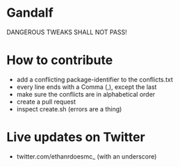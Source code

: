 # Gandalf
DANGEROUS TWEAKS SHALL NOT PASS!



# How to contribute
- add a conflicting package-identifier to the conflicts.txt
- every line ends with a Comma (,), except the last
- make sure the conflicts are in alphabetical order
- create a pull request
- inspect create.sh (errors are a thing)


# Live updates on Twitter
- twitter.com/ethanrdoesmc_ (with an underscore)
